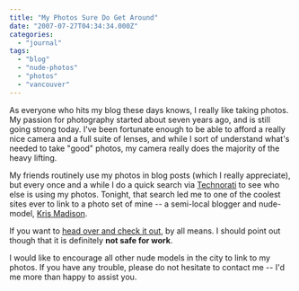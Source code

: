 ```yaml
---
title: "My Photos Sure Do Get Around"
date: "2007-07-27T04:34:34.000Z"
categories: 
  - "journal"
tags: 
  - "blog"
  - "nude-photos"
  - "photos"
  - "vancouver"
---
```


As everyone who hits my blog these days knows, I really like taking photos. My passion for photography started about seven years ago, and is still going strong today. I've been fortunate enough to be able to afford a really nice camera and a full suite of lenses, and while I sort of understand what's needed to take "good" photos, my camera really does the majority of the heavy lifting.

My friends routinely use my photos in blog posts (which I really appreciate), but every once and a while I do a quick search via [Technorati](http://www.technorati.com) to see who else is using my photos. Tonight, that search led me to one of the coolest sites ever to link to a photo set of mine -- a semi-local blogger and nude-model, [Kris Madison](http://www.krismadison.com/blog/2007/07/summer-fun.htm).

If you want to [head over and check it out](http://www.krismadison.com/blog/index.htm), by all means. I should point out though that it is definitely **not safe for work**.

I would like to encourage all other nude models in the city to link to my photos. If you have any trouble, please do not hesitate to contact me -- I'd me more than happy to assist you.
